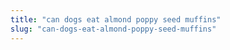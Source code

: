 ```yaml
---
title: "can dogs eat almond poppy seed muffins"
slug: "can-dogs-eat-almond-poppy-seed-muffins"
---
```



